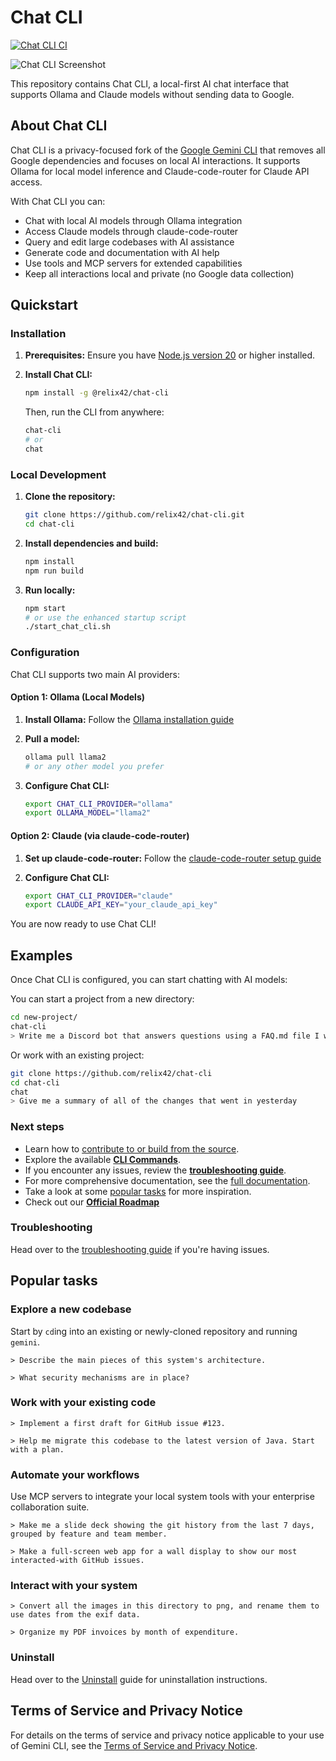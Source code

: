 # Chat CLI

[![Chat CLI CI](https://github.com/relix42/chat-cli/actions/workflows/ci.yml/badge.svg)](https://github.com/relix42/chat-cli/actions/workflows/ci.yml)

![Chat CLI Screenshot](./docs/assets/chat-screenshot.png)

This repository contains Chat CLI, a local-first AI chat interface that supports Ollama and Claude models without sending data to Google.

## About Chat CLI

Chat CLI is a privacy-focused fork of the [Google Gemini CLI](https://github.com/google-gemini/gemini-cli) that removes all Google dependencies and focuses on local AI interactions. It supports Ollama for local model inference and Claude-code-router for Claude API access.

With Chat CLI you can:

- Chat with local AI models through Ollama integration
- Access Claude models through claude-code-router
- Query and edit large codebases with AI assistance
- Generate code and documentation with AI help
- Use tools and MCP servers for extended capabilities
- Keep all interactions local and private (no Google data collection)

## Quickstart

### Installation

1. **Prerequisites:** Ensure you have [Node.js version 20](https://nodejs.org/en/download) or higher installed.
2. **Install Chat CLI:**

   ```bash
   npm install -g @relix42/chat-cli
   ```

   Then, run the CLI from anywhere:

   ```bash
   chat-cli
   # or
   chat
   ```

### Local Development

1. **Clone the repository:**

   ```bash
   git clone https://github.com/relix42/chat-cli.git
   cd chat-cli
   ```

2. **Install dependencies and build:**

   ```bash
   npm install
   npm run build
   ```

3. **Run locally:**

   ```bash
   npm start
   # or use the enhanced startup script
   ./start_chat_cli.sh
   ```

### Configuration

Chat CLI supports two main AI providers:

#### Option 1: Ollama (Local Models)

1. **Install Ollama:** Follow the [Ollama installation guide](https://ollama.ai/)
2. **Pull a model:**

   ```bash
   ollama pull llama2
   # or any other model you prefer
   ```

3. **Configure Chat CLI:**

   ```bash
   export CHAT_CLI_PROVIDER="ollama"
   export OLLAMA_MODEL="llama2"
   ```

#### Option 2: Claude (via claude-code-router)

1. **Set up claude-code-router:** Follow the [claude-code-router setup guide](https://github.com/anthropics/claude-code-router)
2. **Configure Chat CLI:**

   ```bash
   export CHAT_CLI_PROVIDER="claude"
   export CLAUDE_API_KEY="your_claude_api_key"
   ```

You are now ready to use Chat CLI!

## Examples

Once Chat CLI is configured, you can start chatting with AI models:

You can start a project from a new directory:

```sh
cd new-project/
chat-cli
> Write me a Discord bot that answers questions using a FAQ.md file I will provide
```

Or work with an existing project:

```sh
git clone https://github.com/relix42/chat-cli
cd chat-cli
chat
> Give me a summary of all of the changes that went in yesterday
```

### Next steps

- Learn how to [contribute to or build from the source](./CONTRIBUTING.md).
- Explore the available **[CLI Commands](./docs/cli/commands.md)**.
- If you encounter any issues, review the **[troubleshooting guide](./docs/troubleshooting.md)**.
- For more comprehensive documentation, see the [full documentation](./docs/index.md).
- Take a look at some [popular tasks](#popular-tasks) for more inspiration.
- Check out our **[Official Roadmap](./ROADMAP.md)**

### Troubleshooting

Head over to the [troubleshooting guide](docs/troubleshooting.md) if you're
having issues.

## Popular tasks

### Explore a new codebase

Start by `cd`ing into an existing or newly-cloned repository and running `gemini`.

```text
> Describe the main pieces of this system's architecture.
```

```text
> What security mechanisms are in place?
```

### Work with your existing code

```text
> Implement a first draft for GitHub issue #123.
```

```text
> Help me migrate this codebase to the latest version of Java. Start with a plan.
```

### Automate your workflows

Use MCP servers to integrate your local system tools with your enterprise collaboration suite.

```text
> Make me a slide deck showing the git history from the last 7 days, grouped by feature and team member.
```

```text
> Make a full-screen web app for a wall display to show our most interacted-with GitHub issues.
```

### Interact with your system

```text
> Convert all the images in this directory to png, and rename them to use dates from the exif data.
```

```text
> Organize my PDF invoices by month of expenditure.
```

### Uninstall

Head over to the [Uninstall](docs/Uninstall.md) guide for uninstallation instructions.

## Terms of Service and Privacy Notice

For details on the terms of service and privacy notice applicable to your use of Gemini CLI, see the [Terms of Service and Privacy Notice](./docs/tos-privacy.md).
